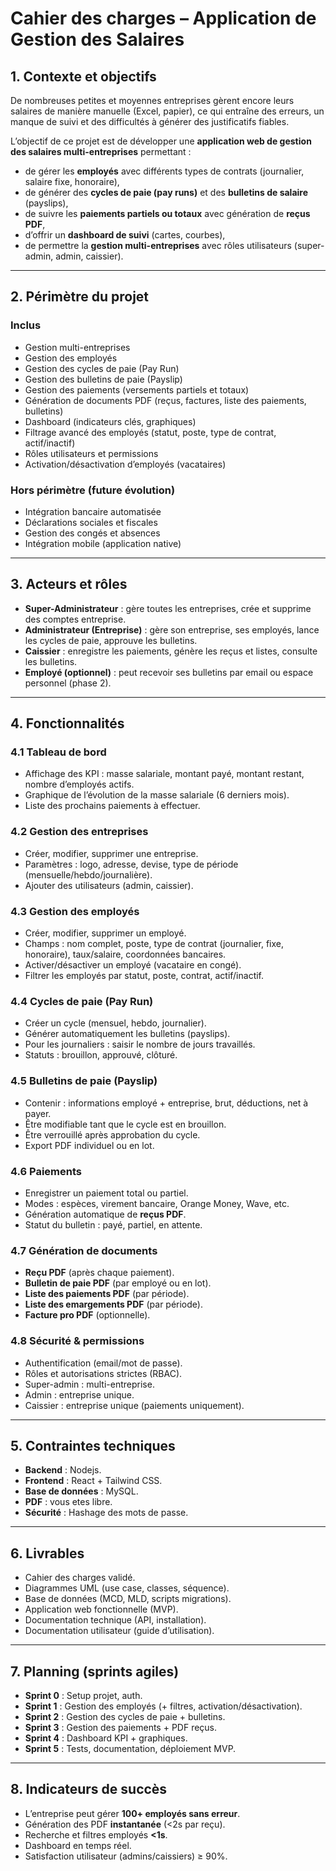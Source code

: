 # Cahier des charges – Application de Gestion des Salaires

## 1. Contexte et objectifs
De nombreuses petites et moyennes entreprises gèrent encore leurs salaires de manière manuelle (Excel, papier), ce qui entraîne des erreurs, un manque de suivi et des difficultés à générer des justificatifs fiables.  

L’objectif de ce projet est de développer une **application web de gestion des salaires multi-entreprises** permettant :  
- de gérer les **employés** avec différents types de contrats (journalier, salaire fixe, honoraire),  
- de générer des **cycles de paie (pay runs)** et des **bulletins de salaire** (payslips),  
- de suivre les **paiements partiels ou totaux** avec génération de **reçus PDF**,  
- d’offrir un **dashboard de suivi** (cartes, courbes),  
- de permettre la **gestion multi-entreprises** avec rôles utilisateurs (super-admin, admin, caissier).  

---

## 2. Périmètre du projet
### Inclus
- Gestion multi-entreprises  
- Gestion des employés  
- Gestion des cycles de paie (Pay Run)  
- Gestion des bulletins de paie (Payslip)  
- Gestion des paiements (versements partiels et totaux)  
- Génération de documents PDF (reçus, factures, liste des paiements, bulletins)  
- Dashboard (indicateurs clés, graphiques)  
- Filtrage avancé des employés (statut, poste, type de contrat, actif/inactif)  
- Rôles utilisateurs et permissions  
- Activation/désactivation d’employés (vacataires)  

### Hors périmètre (future évolution)
- Intégration bancaire automatisée  
- Déclarations sociales et fiscales  
- Gestion des congés et absences  
- Intégration mobile (application native)  

---

## 3. Acteurs et rôles
- **Super-Administrateur** : gère toutes les entreprises, crée et supprime des comptes entreprise.  
- **Administrateur (Entreprise)** : gère son entreprise, ses employés, lance les cycles de paie, approuve les bulletins.  
- **Caissier** : enregistre les paiements, génère les reçus et listes, consulte les bulletins.  
- **Employé (optionnel)** : peut recevoir ses bulletins par email ou espace personnel (phase 2).  

---

## 4. Fonctionnalités
### 4.1 Tableau de bord
- Affichage des KPI : masse salariale, montant payé, montant restant, nombre d’employés actifs.  
- Graphique de l’évolution de la masse salariale (6 derniers mois).  
- Liste des prochains paiements à effectuer.  

### 4.2 Gestion des entreprises
- Créer, modifier, supprimer une entreprise.  
- Paramètres : logo, adresse, devise, type de période (mensuelle/hebdo/journalière).  
- Ajouter des utilisateurs (admin, caissier).  

### 4.3 Gestion des employés
- Créer, modifier, supprimer un employé.  
- Champs : nom complet, poste, type de contrat (journalier, fixe, honoraire), taux/salaire, coordonnées bancaires.  
- Activer/désactiver un employé (vacataire en congé).  
- Filtrer les employés par statut, poste, contrat, actif/inactif.  

### 4.4 Cycles de paie (Pay Run)
- Créer un cycle (mensuel, hebdo, journalier).  
- Générer automatiquement les bulletins (payslips).  
- Pour les journaliers : saisir le nombre de jours travaillés.  
- Statuts : brouillon, approuvé, clôturé.  

### 4.5 Bulletins de paie (Payslip)
- Contenir : informations employé + entreprise, brut, déductions, net à payer.  
- Être modifiable tant que le cycle est en brouillon.  
- Être verrouillé après approbation du cycle.  
- Export PDF individuel ou en lot.  

### 4.6 Paiements
- Enregistrer un paiement total ou partiel.  
- Modes : espèces, virement bancaire, Orange Money, Wave, etc.  
- Génération automatique de **reçus PDF**.  
- Statut du bulletin : payé, partiel, en attente.  

### 4.7 Génération de documents
- **Reçu PDF** (après chaque paiement).  
- **Bulletin de paie PDF** (par employé ou en lot).  
- **Liste des paiements PDF** (par période).  
- **Liste des emargements PDF** (par période).  
- **Facture pro PDF** (optionnelle).  

### 4.8 Sécurité & permissions
- Authentification (email/mot de passe).  
- Rôles et autorisations strictes (RBAC).  
- Super-admin : multi-entreprise.  
- Admin : entreprise unique.  
- Caissier : entreprise unique (paiements uniquement).  

---

## 5. Contraintes techniques
- **Backend** : Nodejs.  
- **Frontend** : React + Tailwind CSS.  
- **Base de données** : MySQL.  
- **PDF** : vous etes libre.  
- **Sécurité** : Hashage des mots de passe.  

---

## 6. Livrables
- Cahier des charges validé.  
- Diagrammes UML (use case, classes, séquence).  
- Base de données (MCD, MLD, scripts migrations).  
- Application web fonctionnelle (MVP).  
- Documentation technique (API, installation).  
- Documentation utilisateur (guide d’utilisation).  

---

## 7. Planning (sprints agiles)
- **Sprint 0** : Setup projet, auth.  
- **Sprint 1** : Gestion des employés (+ filtres, activation/désactivation).  
- **Sprint 2** : Gestion des cycles de paie + bulletins.  
- **Sprint 3** : Gestion des paiements + PDF reçus.  
- **Sprint 4** : Dashboard KPI + graphiques.  
- **Sprint 5** : Tests, documentation, déploiement MVP.  

---

## 8. Indicateurs de succès
- L’entreprise peut gérer **100+ employés sans erreur**.  
- Génération des PDF **instantanée** (<2s par reçu).  
- Recherche et filtres employés **<1s**.  
- Dashboard en temps réel.  
- Satisfaction utilisateur (admins/caissiers) ≥ 90%.  
